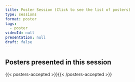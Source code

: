 ```yaml
---
title: Poster Session (Click to see the list of posters)
type: sessions
format: poster
tags:
  - poster
videoId: null
presentation: null
draft: false
---
```


<!-- Click link for
{{< button-link icon="direction" label="instructions for authors of accepted posters" url="http://localhost:1313/presentations/#poster-presentations" target="_blank" >}} -->

## Posters presented in this session

{{< posters-accepted >}}{{< /posters-accepted >}}
